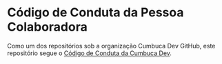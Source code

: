 # Código de Conduta da Pessoa Colaboradora

Como um dos repositórios sob a organização Cumbuca Dev GitHub, este repositório segue o [Código de Conduta da Cumbuca Dev](https://github.com/cumbucadev/contributions/blob/main/CODE_OF_CONDUCT.md).
